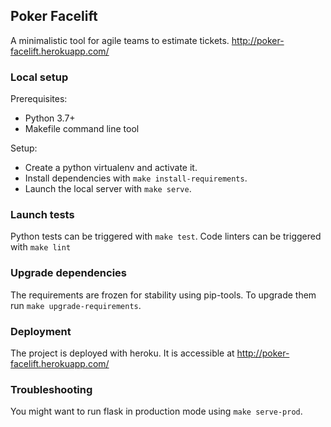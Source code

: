 ## Poker Facelift

A minimalistic tool for agile teams to estimate tickets.
http://poker-facelift.herokuapp.com/


### Local setup

Prerequisites:
- Python 3.7+
- Makefile command line tool

Setup:
- Create a python virtualenv and activate it.
- Install dependencies with `make install-requirements`.
- Launch the local server with `make serve`.


### Launch tests

Python tests can be triggered with `make test`.
Code linters can be triggered with `make lint`


### Upgrade dependencies

The requirements are frozen for stability using pip-tools. To upgrade them run `make upgrade-requirements`.


### Deployment

The project is deployed with heroku. It is accessible at http://poker-facelift.herokuapp.com/


### Troubleshooting

You might want to run flask in production mode using `make serve-prod`.